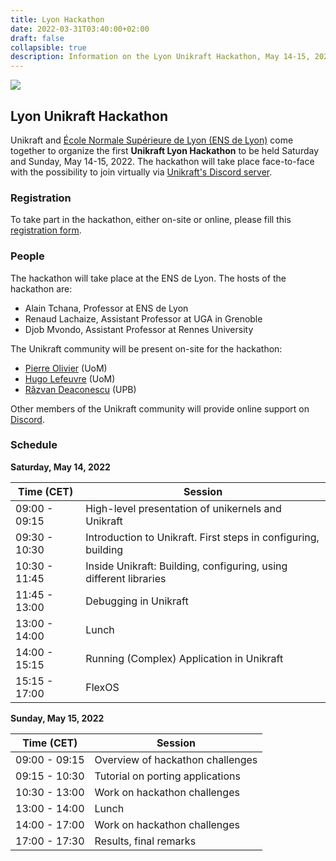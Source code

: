 ```yaml
---
title: Lyon Hackathon
date: 2022-03-31T03:40:00+02:00
draft: false
collapsible: true
description: Information on the Lyon Unikraft Hackathon, May 14-15, 2022
---
```


<img src="/assets/imgs/2022-05-hack-lyon.png" />

## Lyon Unikraft Hackathon

Unikraft and [École Normale Supérieure de Lyon (ENS de Lyon)](http://www.ens-lyon.fr/en/) come together to organize the first **Unikraft Lyon Hackathon** to be held Saturday and Sunday, May 14-15, 2022.
The hackathon will take place face-to-face with the possibility to join virtually via [Unikraft's Discord server](https://bit.ly/UnikraftDiscord).

### Registration

To take part in the hackathon, either on-site or online, please fill this [registration form](https://forms.gle/Auhr6n8zwWChStdWA).

### People

The hackathon will take place at the ENS de Lyon.
The hosts of the hackathon are:
* Alain Tchana, Professor at ENS de Lyon
* Renaud Lachaize, Assistant Professor at UGA in Grenoble
* Djob Mvondo, Assistant Professor at Rennes University

The Unikraft community will be present on-site for the hackathon:
* [Pierre Olivier](https://sites.google.com/view/pierreolivier) (UoM)
* [Hugo Lefeuvre](https://www.research.manchester.ac.uk/portal/en/researchers/hugo-lefeuvre(6a7c2d5d-c88b-427d-9a6f-5a1fa3ceae8f).html) (UoM)
* [Răzvan Deaconescu](https://github.com/razvand/) (UPB)

Other members of the Unikraft community will provide online support on [Discord](https://bit.ly/UnikraftDiscord).

### Schedule

**Saturday, May 14, 2022**

| Time (CET)    | Session                                             |
| ------------- | --------------------------------------------------- |
| 09:00 - 09:15 | High-level presentation of unikernels and Unikraft |
| 09:30 - 10:30 | Introduction to Unikraft. First steps in configuring, building |
| 10:30 - 11:45 | Inside Unikraft: Building, configuring, using different libraries |
| 11:45 - 13:00 | Debugging in Unikraft |
| 13:00 - 14:00 | Lunch |
| 14:00 - 15:15 | Running (Complex) Application in Unikraft |
| 15:15 - 17:00 | FlexOS |

**Sunday, May 15, 2022**

| Time (CET)    | Session                                             |
| ------------- | --------------------------------------------------- |
| 09:00 - 09:15 | Overview of hackathon challenges |
| 09:15 - 10:30 | Tutorial on porting applications |
| 10:30 - 13:00 | Work on hackathon challenges |
| 13:00 - 14:00 | Lunch |
| 14:00 - 17:00 | Work on hackathon challenges |
| 17:00 - 17:30 | Results, final remarks |

